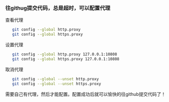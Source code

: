 ### 往githug提交代码，总是超时，可以配置代理

查看代理

```bash
   git config --global http.proxy
   git config --global https.proxy
```

设置代理

```bash
   git config --global http.proxy 127.0.0.1:10808
   git config --global https.proxy 127.0.0.1:10808
```

取消代理

```bash
   git config --global --unset http.proxy
   git config --global --unset https.proxy  
```

需要自己有代理，然后才能配置。配置成功后就可以愉快的往github提交代码了！
